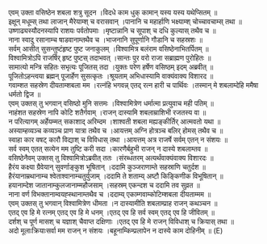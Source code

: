 

  
एवम् उक्ता वसिष्ठेन शबला शत्रु सूदन ।विदधे काम धुक् कामान् यस्य यस्य यथेप्सितम्  ॥   
इक्षून् मधूम्स् तथा लाजान् मैरेयाम्श् च वरासवान् ।पानानि च महार्हाणि भक्ष्याम्श् चोच्चावचाम्स् तथा  ॥   
उष्णाढ्यस्यौदनस्यापि राशयः पर्वतोपमाः ।मृष्टान्नानि च सूपाश् च दधि कुल्यास् तथैव च  ॥   
नाना स्वादु रसानाम्च षाडवानाम्तथैव च ।भाजनानि सुपूर्णानि गौडानि च सहस्रशः  ॥   
सर्वम् आसीत् सुसन्तुष्टंहृष्ट पुष्ट जनाकुलम् ।विश्वामित्र बलंराम वसिष्ठेनाभितर्पितम्  ॥   
विश्वामित्रोऽपि राजर्षिर् हृष्ट पुष्टस् तदाभवत् ।सान्तः पुर वरो राजा सब्राह्मण पुरोहितः  ॥   
सामात्यो मन्त्रि सहितः सभृत्यः पूजितस् तदा ।युक्तः परेण हर्षेण वसिष्ठम् इदम् अब्रवीत्  ॥   
पूजितोऽहन्त्वया ब्रह्मन् पूजार्हेण सुसत्कृतः ।श्रूयताम् अभिधास्यामि वाक्यंवाक्य विशारद  ॥   
गवाम्शत सहस्रेण दीयताम्शबला मम ।रत्नंहि भगवन्न् एतद् रत्न हारी च पार्थिवः ।तस्मान् मे शबलाम्देहि ममैषा धर्मतो द्विज  ॥   
एवम् उक्तस् तु भगवान् वसिष्ठो मुनि सत्तमः ।विश्वामित्रेण धर्मात्मा प्रत्युवाच मही पतिम्  ॥   
नाहंशत सहस्रेण नापि कोटि शतैर्गवाम् ।राजन् दास्यामि शबलाम्राशिभी रजतस्य वा  ॥   
न परित्यागम् अर्हेयम्मत् सकाशाद् अरिम्दम ।शाश्वती शबला मह्यङ्कीर्तिर् आत्मवतो यथा  ॥   
अस्याम्हव्यञ्च कव्यञ्च प्राण यात्रा तथैव च ।आयत्तम् अग्नि होत्रञ्च बलिर् होमस् तथैव च  ॥   
स्वाहा कार वषट् कारौ विद्याश् च विविधास् तथा ।आयत्तम् अत्र राजर्षे सर्वम् एतन् न संशयः  ॥   
सर्व स्वम् एतत् सत्येन मम तुष्टि करी सदा ।कारणैर्बहुभी राजन् न दास्ये शबलाम्तव  ॥   
वसिष्ठेनैवम् उक्तस् तु विश्वामित्रोऽब्रवीत् ततः ।संरब्धतरम् अत्यर्थंवाक्यंवाक्य विशारदः  ॥   
हैरंय कक्ष्या ग्रैवेयान् सुवर्णाङ्कुश भूषितान् ।ददामि कुञ्जराणाम्ते सहस्राणि चतुर्दश  ॥   
हैरंयानाम्रथानाम्च श्वेताश्वानाम्चतुर्युजाम् ।ददामि ते शताम्य् अष्टौ किङ्किणीक विभूषितान्  ॥   
हयानाम्देश जातानाम्कुलजानाम्महौजसाम् ।सहस्रम् एकन्दश च ददामि तव सुव्रत  ॥   
नाना वर्ण विभक्तानाम्वयह्स्थानाम्तथैव च ।ददाम्य् एकाम्गवाम्कोटिम्शबला दीयताम्मम  ॥   
एवम् उक्तस् तु भगवान् विश्वामित्रेण धीमता ।न दास्यामीति शबलाम्प्राह राजन् कथञ्चन  ॥   
एतद् एव हि मे रत्नम् एतद् एव हि मे धनम् ।एतद् एव हि सर्व स्वम् एतद् एव हि जीवितम्  ॥   
दर्शश् च पूर्ण मासश् च यज्ञाश् चैवाप्त दक्षिणाः ।एतद् एव हि मे राजन् विविधाश् च क्रियास् तथा  ॥   
अदो मूलाःक्रियाःसर्वा मम राजन् न संशयः ।बहूनाम्किम्प्रलापेन न दास्ये काम दोहिनीम्  ॥ (E)  
